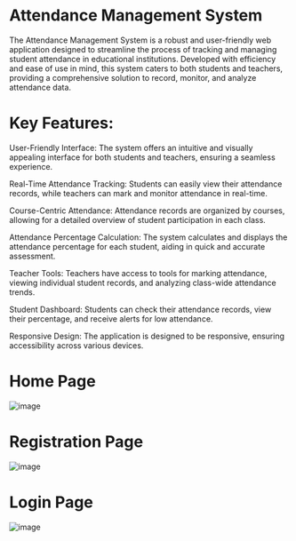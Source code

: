 ﻿# Attendance Management System

The Attendance Management System is a robust and user-friendly web application designed to streamline the process of tracking and managing student attendance in educational institutions. Developed with efficiency and ease of use in mind, this system caters to both students and teachers, providing a comprehensive solution to record, monitor, and analyze attendance data.

# Key Features:

User-Friendly Interface: The system offers an intuitive and visually appealing interface for both students and teachers, ensuring a seamless experience.

Real-Time Attendance Tracking: Students can easily view their attendance records, while teachers can mark and monitor attendance in real-time.

Course-Centric Attendance: Attendance records are organized by courses, allowing for a detailed overview of student participation in each class.

Attendance Percentage Calculation: The system calculates and displays the attendance percentage for each student, aiding in quick and accurate assessment.

Teacher Tools: Teachers have access to tools for marking attendance, viewing individual student records, and analyzing class-wide attendance trends.

Student Dashboard: Students can check their attendance records, view their percentage, and receive alerts for low attendance.

Responsive Design: The application is designed to be responsive, ensuring accessibility across various devices.

# Home Page
![image](https://github.com/skmotamarri2000/Attendance-Management/assets/144952861/a51a7d4e-5d0a-436b-99c7-156d2c680b0a)

# Registration Page
![image](https://github.com/skmotamarri2000/Attendance-Management/assets/144952861/643b6e8c-d6a7-4e3d-8667-b02a5848541e)


# Login Page
![image](https://github.com/skmotamarri2000/Attendance-Management/assets/144952861/2d9ebbb8-a260-4377-b91d-e64ccb2f4492)

